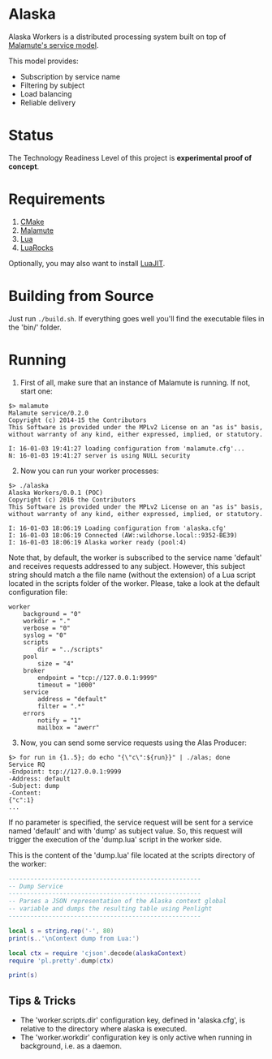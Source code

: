 # Alaska

Alaska Workers is a distributed processing system built on top of [Malamute's service model](https://github.com/zeromq/malamute/blob/master/MALAMUTE.md). 

This model provides:

* Subscription by service name
* Filtering by subject
* Load balancing
* Reliable delivery

# Status

The Technology Readiness Level of this project is __experimental proof of concept__.

# Requirements

1. [CMake](https://cmake.org)
2. [Malamute](https://github.com/zeromq/malamute)
3. [Lua](http://www.lua.org/)
4. [LuaRocks](https://luarocks.org/)

Optionally, you may also want to install [LuaJIT](http://luajit.org/).

# Building from Source

Just run `./build.sh`.
If everything goes well you'll find the executable files in the 'bin/' folder.

# Running

1) First of all, make sure that an instance of Malamute is running. If not, start one:

```
$> malamute
Malamute service/0.2.0
Copyright (c) 2014-15 the Contributors
This Software is provided under the MPLv2 License on an "as is" basis,
without warranty of any kind, either expressed, implied, or statutory.

I: 16-01-03 19:41:27 loading configuration from 'malamute.cfg'...
N: 16-01-03 19:41:27 server is using NULL security
```

2) Now you can run your worker processes:

```
$> ./alaska
Alaska Workers/0.0.1 (POC)
Copyright (c) 2016 the Contributors
This Software is provided under the MPLv2 License on an "as is" basis,
without warranty of any kind, either expressed, implied, or statutory.

I: 16-01-03 18:06:19 Loading configuration from 'alaska.cfg'
I: 16-01-03 18:06:19 Connected (AW::wildhorse.local::9352-BE39)
I: 16-01-03 18:06:19 Alaska worker ready (pool:4)
```

Note that, by default, the worker is subscribed to the service name 'default' and receives requests addressed to any subject. However, this subject string should match a the file name (without the extension) of a Lua script located in the scripts folder of the worker. Please, take a look at the default configuration file:

```
worker
    background = "0"
    workdir = "."
    verbose = "0"
    syslog = "0"
    scripts
        dir = "../scripts"
    pool
        size = "4"
    broker
        endpoint = "tcp://127.0.0.1:9999"
        timeout = "1000"
    service
        address = "default"
        filter = ".*"
    errors
        notify = "1"
        mailbox = "awerr"
```

3) Now, you can send some service requests using the Alas Producer:

```
$> for run in {1..5}; do echo "{\"c\":${run}}" | ./alas; done
Service RQ
-Endpoint: tcp://127.0.0.1:9999
-Address: default
-Subject: dump
-Content:
{"c":1}
...
```

If no parameter is specified, the service request will be sent for a service named 'default' and with 'dump' as subject value. So, this request will trigger the execution of the 'dump.lua' script in the worker side.

This is the content of the 'dump.lua' file located at the scripts directory of the worker:

```lua
-----------------------------------------------------
-- Dump Service
-----------------------------------------------------
-- Parses a JSON representation of the Alaska context global
-- variable and dumps the resulting table using Penlight
-----------------------------------------------------

local s = string.rep('-', 80)
print(s..'\nContext dump from Lua:')

local ctx = require 'cjson'.decode(alaskaContext)
require 'pl.pretty'.dump(ctx)

print(s)
```

## Tips & Tricks

* The 'worker.scripts.dir' configuration key, defined in 'alaska.cfg', is relative to the directory where alaska is executed.
* The 'worker.workdir' configuration key is only active when running in background, i.e. as a daemon.
